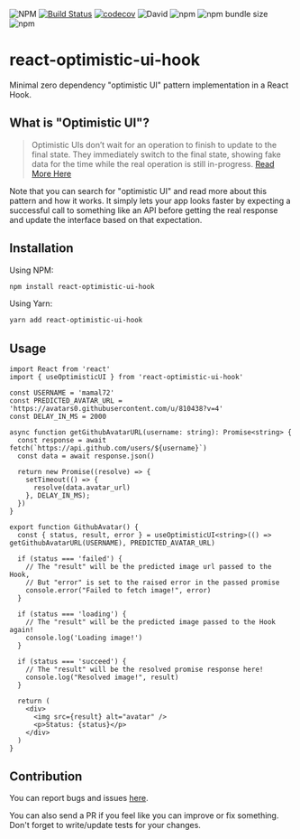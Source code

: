 ![NPM](https://img.shields.io/npm/l/react-optimistic-ui-hook) [![Build Status](https://travis-ci.com/mamal72/react-optimistic-ui-hook.svg?branch=master)](https://travis-ci.com/mamal72/react-optimistic-ui-hook) [![codecov](https://codecov.io/gh/mamal72/react-optimistic-ui-hook/branch/master/graph/badge.svg)](https://codecov.io/gh/mamal72/react-optimistic-ui-hook) ![David](https://img.shields.io/david/mamal72/react-optimistic-ui-hook) ![npm](https://img.shields.io/npm/v/react-optimistic-ui-hook) ![npm bundle size](https://img.shields.io/bundlephobia/minzip/react-optimistic-ui-hook) ![npm](https://img.shields.io/npm/dm/react-optimistic-ui-hook)

# react-optimistic-ui-hook

Minimal zero dependency "optimistic UI" pattern implementation in a React Hook.


## What is "Optimistic UI"?

> Optimistic UIs don’t wait for an operation to finish to update to the final state. They immediately switch to the final state, showing fake data for the time while the real operation is still in-progress. [Read More Here](https://uxplanet.org/optimistic-1000-34d9eefe4c05)

Note that you can search for "optimistic UI" and read more about this pattern and how it works. It simply lets your app looks faster by expecting a successful call to something like an API before getting the real response and update the interface based on that expectation.


## Installation

Using NPM:

```bash
npm install react-optimistic-ui-hook
```

Using Yarn:

```bash
yarn add react-optimistic-ui-hook
```


## Usage

```tsx
import React from 'react'
import { useOptimisticUI } from 'react-optimistic-ui-hook'

const USERNAME = 'mamal72'
const PREDICTED_AVATAR_URL = 'https://avatars0.githubusercontent.com/u/810438?v=4'
const DELAY_IN_MS = 2000

async function getGithubAvatarURL(username: string): Promise<string> {
  const response = await fetch(`https://api.github.com/users/${username}`)
  const data = await response.json()

  return new Promise((resolve) => {
    setTimeout(() => {
      resolve(data.avatar_url)
    }, DELAY_IN_MS);
  })
}

export function GithubAvatar() {
  const { status, result, error } = useOptimisticUI<string>(() => getGithubAvatarURL(USERNAME), PREDICTED_AVATAR_URL)

  if (status === 'failed') {
    // The "result" will be the predicted image url passed to the Hook,
    // But "error" is set to the raised error in the passed promise
    console.error("Failed to fetch image!", error)
  }

  if (status === 'loading') {
    // The "result" will be the predicted image passed to the Hook again!
    console.log('Loading image!')
  }

  if (status === 'succeed') {
    // The "result" will be the resolved promise response here!
    console.log("Resolved image!", result)
  }

  return (
    <div>
      <img src={result} alt="avatar" />
      <p>Status: {status}</p>
    </div>
  )
}
```


## Contribution

You can report bugs and issues [here](https://github.com/mamal72/react-optimistic-ui-hook/issues/new).

You can also send a PR if you feel like you can improve or fix something. Don't forget to write/update tests for your changes.
